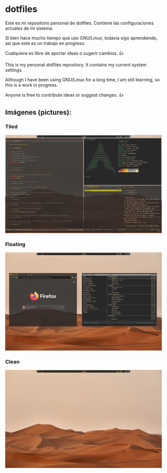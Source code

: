 # dotfiles
Este es mi repositorio personal de dotfiles. Contiene las configuraciones actuales de mi sistema.

Si bien hace mucho tiempo que uso GNU/Linux, todavía sigo aprendiendo, así que este es un trabajo en progreso. 

Cualquiera es libre de aportar ideas o sugerir cambios. :+1:


This is my personal dotfiles repository. It contains my current system settings.

Although I have been using GNU/Linux for a long time, I am still learning, so this is a work in progress. 

Anyone is free to contribute ideas or suggest changes. :+1:


## Imágenes (pictures):

### Tiled
<img src="Pictures/screenshots/tiled.png" alt="Tiled" >

### Floating
<img src="Pictures/screenshots/floating.png" alt="Floating" >

### Clean
<img src="Pictures/screenshots/clean.png" alt="Clean" >
